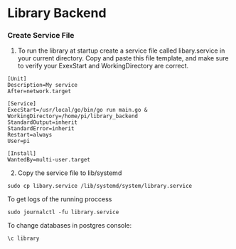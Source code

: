 # Library Backend

### Create Service File
1. To run the library at startup create a service file called libary.service in your current directory.
Copy and paste this file template, and make sure to verify your ExexStart and WorkingDirectory are correct.
```
[Unit]
Description=My service
After=network.target

[Service]
ExecStart=/usr/local/go/bin/go run main.go &
WorkingDirectory=/home/pi/library_backend
StandardOutput=inherit
StandardError=inherit
Restart=always
User=pi

[Install]
WantedBy=multi-user.target
```
2. Copy the service file to lib/systemd
```
sudo cp libary.service /lib/systemd/system/library.service
```


To get logs of the running proccess
```
sudo journalctl -fu library.service
```

To change databases in postgres console:
```bash
\c library
```